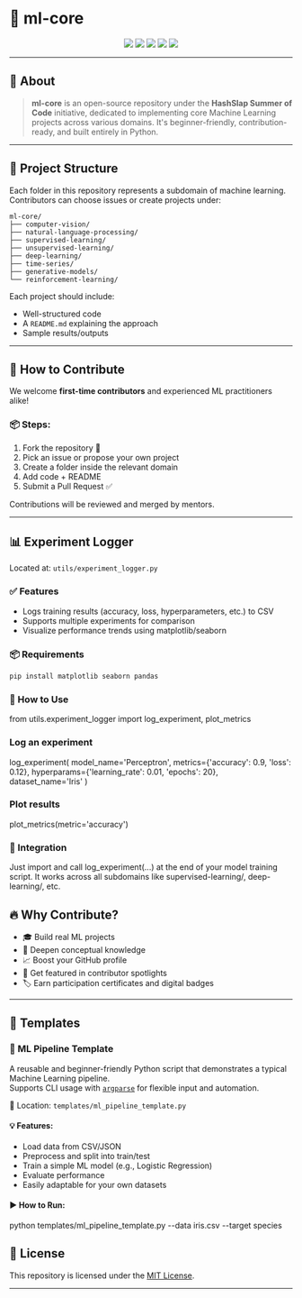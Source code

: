 
# 🧠 ml-core

<p align="center">
  <img src="https://img.shields.io/github/license/HashSlap-Summer-of-Code/ml-core?style=flat-square&color=brightgreen" />
  <img src="https://img.shields.io/github/forks/HashSlap-Summer-of-Code/ml-core?style=flat-square&color=gray" />
  <img src="https://img.shields.io/github/stars/HashSlap-Summer-of-Code/ml-core?style=flat-square&color=blue" />
  <img src="https://img.shields.io/github/issues/HashSlap-Summer-of-Code/ml-core?style=flat-square&color=green" />
  <img src="https://img.shields.io/github/issues-pr/HashSlap-Summer-of-Code/ml-core?style=flat-square&color=gold" />
</p>

---

## 📌 About

> **ml-core** is an open-source repository under the **HashSlap Summer of Code** initiative, dedicated to implementing core Machine Learning projects across various domains. It's beginner-friendly, contribution-ready, and built entirely in Python.

---

## 📁 Project Structure

Each folder in this repository represents a subdomain of machine learning. Contributors can choose issues or create projects under:

```
ml-core/
├── computer-vision/
├── natural-language-processing/
├── supervised-learning/
├── unsupervised-learning/
├── deep-learning/
├── time-series/
├── generative-models/
└── reinforcement-learning/
```

Each project should include:

* Well-structured code
* A `README.md` explaining the approach
* Sample results/outputs

---

## 🚀 How to Contribute

We welcome **first-time contributors** and experienced ML practitioners alike!

### 📦 Steps:

1. Fork the repository 🍴
2. Pick an issue or propose your own project
3. Create a folder inside the relevant domain
4. Add code + README
5. Submit a Pull Request ✅

Contributions will be reviewed and merged by mentors.

---

## 📊 Experiment Logger

Located at: `utils/experiment_logger.py`

### ✅ Features

- Logs training results (accuracy, loss, hyperparameters, etc.) to CSV
- Supports multiple experiments for comparison
- Visualize performance trends using matplotlib/seaborn

### 📦 Requirements

```bash
pip install matplotlib seaborn pandas
```

###  🚀 How to Use

from utils.experiment_logger import log_experiment, plot_metrics

###  Log an experiment
log_experiment(
    model_name='Perceptron',
    metrics={'accuracy': 0.9, 'loss': 0.12},
    hyperparams={'learning_rate': 0.01, 'epochs': 20},
    dataset_name='Iris'
)

### Plot results
plot_metrics(metric='accuracy')

### 🔁 Integration
Just import and call log_experiment(...) at the end of your model training script. It works across all subdomains like supervised-learning/, deep-learning/, etc.


## 🔥 Why Contribute?

* 🎓 Build real ML projects
* 🧠 Deepen conceptual knowledge
* 📈 Boost your GitHub profile
* 📢 Get featured in contributor spotlights
* 🏷️ Earn participation certificates and digital badges

---
## 🧰 Templates

### 📄 ML Pipeline Template

A reusable and beginner-friendly Python script that demonstrates a typical Machine Learning pipeline.  
Supports CLI usage with [`argparse`](https://docs.python.org/3/library/argparse.html) for flexible input and automation.

📂 Location: `templates/ml_pipeline_template.py`

#### 💡 Features:
- Load data from CSV/JSON
- Preprocess and split into train/test
- Train a simple ML model (e.g., Logistic Regression)
- Evaluate performance
- Easily adaptable for your own datasets

#### ▶️ How to Run:

python templates/ml_pipeline_template.py --data iris.csv --target species


## 📜 License

This repository is licensed under the [MIT License](LICENSE).

---

